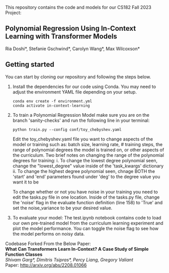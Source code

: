 This repository contains the code and models for our CS182 Fall 2023 Project:
## **Polynomial Regression Using In-Context Learning with Transformer Models**
Ria Doshi*, Stefanie Gschwind*, Carolyn Wang*, Max Wilcoxson* <br>


## Getting started
You can start by cloning our repository and following the steps below.

1. Install the dependencies for our code using Conda. You may need to adjust the environment YAML file depending on your setup.

    ```
    conda env create -f environment.yml
    conda activate in-context-learning
    ```

2. To train a Polynomial Regression Model make sure you are on the branch 'sanity-checks' and run the following line in your terminal: 

    ```
    python train.py --config conf/toy_chebyshev.yaml
    ```

    Edit the toy_chebyshev.yaml file you want to change aspects of the model or training such as: batch size, learning rate, # training steps, the range of polynomial degrees the model is trained on, or other aspects of the curriculum. Two brief notes on changing the range of the polynomial degrees for training:
        i. To change the lowest degree polynomial seen, change the "lowest_degree" value inside of the 'task_kwargs' dictionary
        ii. To change the highest degree polynomial seen, chnage BOTH the 'start' and 'end' parameters found under 'deg' to the degree value you want it to be

    To change whether or not you have noise in your training you need to edit the tasks.py file in one location. Inside of the tasks.py file, change the 'noise' flag in the evaluate function definition (line 158) to 'True' and set the noise_variance to be your desired value.
    
3. To evaluate your model:
   The test.ipynb notebook contains code to load our own pre-trained model from the curriculum learning experiment and plot the model performance. You can toggle the noise flag to see how the model performs on noisy data.

Codebase Forked From the Below Paper: <br>
**What Can Transformers Learn In-Context? A Case Study of Simple Function Classes** <br>
*Shivam Garg\*, Dimitris Tsipras\*, Percy Liang, Gregory Valiant* <br>
Paper: http://arxiv.org/abs/2208.01066 <br><br>
